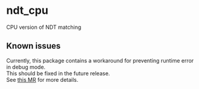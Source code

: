 # ndt_cpu

CPU version of NDT matching

## Known issues

Currently, this package contains a workaround for preventing runtime error in debug mode.  
This should be fixed in the future release.  
See [this MR](https://gitlab.com/autowarefoundation/autoware.ai/core_perception/merge_requests/57) for more details.
